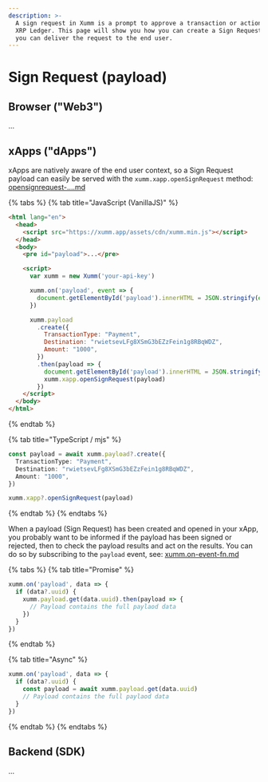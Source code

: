 ```yaml
---
description: >-
  A sign request in Xumm is a prompt to approve a transaction or action on the
  XRP Ledger. This page will show you how you can create a Sign Request, and how
  you can deliver the request to the end user.
---
```


# Sign Request (payload)

## Browser ("Web3")

...

## xApps ("dApps")

xApps are natively aware of the end user context, so a Sign Request payload can easily be served with the `xumm.xapp.openSignRequest` method: [opensignrequest-....md](../sdk-ts-js/xumm.xapp-.../opensignrequest-....md "mention")

{% tabs %}
{% tab title="JavaScript (VanillaJS)" %}
```html
<html lang="en">
  <head>
    <script src="https://xumm.app/assets/cdn/xumm.min.js"></script>
  </head>
  <body>
    <pre id="payload">...</pre>

    <script>
      var xumm = new Xumm('your-api-key')

      xumm.on('payload', event => {
        document.getElementById('payload').innerHTML = JSON.stringify(event, null, 2)
      })

      xumm.payload
        .create({
          TransactionType: "Payment",
          Destination: "rwietsevLFg8XSmG3bEZzFein1g8RBqWDZ",
          Amount: "1000",
        })
        .then(payload => {
          document.getElementById('payload').innerHTML = JSON.stringify(payload, null, 2)
          xumm.xapp.openSignRequest(payload)
        })
    </script>
  </body>
</html>
```
{% endtab %}

{% tab title="TypeScript / mjs" %}
```typescript
const payload = await xumm.payload?.create({
  TransactionType: "Payment",
  Destination: "rwietsevLFg8XSmG3bEZzFein1g8RBqWDZ",
  Amount: "1000",
})

xumm.xapp?.openSignRequest(payload)
```
{% endtab %}
{% endtabs %}

When a payload (Sign Request) has been created and opened in your xApp, you probably want to be informed if the payload has been signed or rejected, then to check the payload results and act on the results. You can do so by subscribing to the `payload` event, see: [xumm.on-event-fn.md](../sdk-ts-js/xumm.on-event-fn.md "mention")

{% tabs %}
{% tab title="Promise" %}
```javascript
xumm.on('payload', data => {
  if (data?.uuid) {
    xumm.payload.get(data.uuid).then(payload => {
      // Payload contains the full paylaod data
    })
  }
})
```
{% endtab %}

{% tab title="Async" %}
```typescript
xumm.on('payload', data => {
  if (data?.uuid) {
    const payload = await xumm.payload.get(data.uuid)
    // Payload contains the full paylaod data
  }
})
```
{% endtab %}
{% endtabs %}

## Backend (SDK)

...
